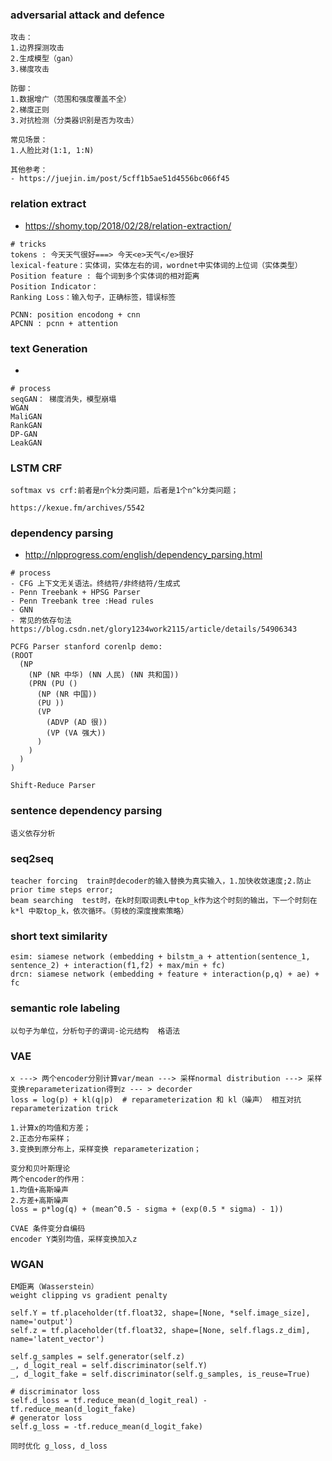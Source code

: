 ### adversarial attack and defence
```
攻击：
1.边界探测攻击
2.生成模型（gan）
3.梯度攻击

防御：
1.数据增广（范围和强度覆盖不全）
2.梯度正则
3.对抗检测（分类器识别是否为攻击）

常见场景：
1.人脸比对(1:1, 1:N)

其他参考：
- https://juejin.im/post/5cff1b5ae51d4556bc066f45
```


### relation extract
- https://shomy.top/2018/02/28/relation-extraction/
```
# tricks
tokens : 今天天气很好===> 今天<e>天气</e>很好
lexical-feature：实体词，实体左右的词，wordnet中实体词的上位词（实体类型）
Position feature : 每个词到多个实体词的相对距离
Position Indicator： 
Ranking Loss：输入句子，正确标签，错误标签

PCNN: position encodong + cnn
APCNN : pcnn + attention
```
### text Generation
- 
```
# process
seqGAN： 梯度消失，模型崩塌
WGAN
MaliGAN
RankGAN
DP-GAN
LeakGAN
```

### LSTM CRF
```
softmax vs crf:前者是n个k分类问题，后者是1个n^k分类问题；

https://kexue.fm/archives/5542
```

### dependency parsing
- http://nlpprogress.com/english/dependency_parsing.html
```
# process
- CFG 上下文无关语法。终结符/非终结符/生成式
- Penn Treebank + HPSG Parser
- Penn Treebank tree :Head rules
- GNN
- 常见的依存句法 https://blog.csdn.net/glory1234work2115/article/details/54906343

PCFG Parser stanford corenlp demo: 
(ROOT
  (NP
    (NP (NR 中华) (NN 人民) (NN 共和国))
    (PRN (PU ()
      (NP (NR 中国))
      (PU ))
      (VP
        (ADVP (AD 很))
        (VP (VA 强大))
	  )
	)
  )
)

Shift-Reduce Parser
```

### sentence dependency parsing
```
语义依存分析
```

### seq2seq
```
teacher forcing  train时decoder的输入替换为真实输入，1.加快收敛速度;2.防止prior time steps error;  
beam searching  test时，在k时刻取词表L中top_k作为这个时刻的输出，下一个时刻在k*l 中取top_k，依次循环。（剪枝的深度搜索策略）
```

### short text similarity
```
esim: siamese network (embedding + bilstm_a + attention(sentence_1, sentence_2) + interaction(f1,f2) + max/min + fc)
drcn: siamese network (embedding + feature + interaction(p,q) + ae) + fc
```

### semantic role labeling
```
以句子为单位，分析句子的谓词-论元结构  格语法
```

### VAE
```
x ---> 两个encoder分别计算var/mean ---> 采样normal distribution ---> 采样变换reparameterization得到z --- > decorder
loss = log(p) + kl(q|p)  # reparameterization 和 kl（噪声） 相互对抗
reparameterization trick

1.计算x的均值和方差；
2.正态分布采样；
3.变换到原分布上，采样变换 reparameterization；

变分和贝叶斯理论
两个encoder的作用：
1.均值+高斯噪声
2.方差+高斯噪声
loss = p*log(q) + (mean^0.5 - sigma + (exp(0.5 * sigma) - 1))

CVAE 条件变分自编码
encoder Y类别均值，采样变换加入z
```

### WGAN
```
EM距离（Wasserstein）
weight clipping vs gradient penalty 

self.Y = tf.placeholder(tf.float32, shape=[None, *self.image_size], name='output')
self.z = tf.placeholder(tf.float32, shape=[None, self.flags.z_dim], name='latent_vector')

self.g_samples = self.generator(self.z)
_, d_logit_real = self.discriminator(self.Y)
_, d_logit_fake = self.discriminator(self.g_samples, is_reuse=True)

# discriminator loss
self.d_loss = tf.reduce_mean(d_logit_real) - tf.reduce_mean(d_logit_fake)
# generator loss
self.g_loss = -tf.reduce_mean(d_logit_fake)

同时优化 g_loss, d_loss
```
